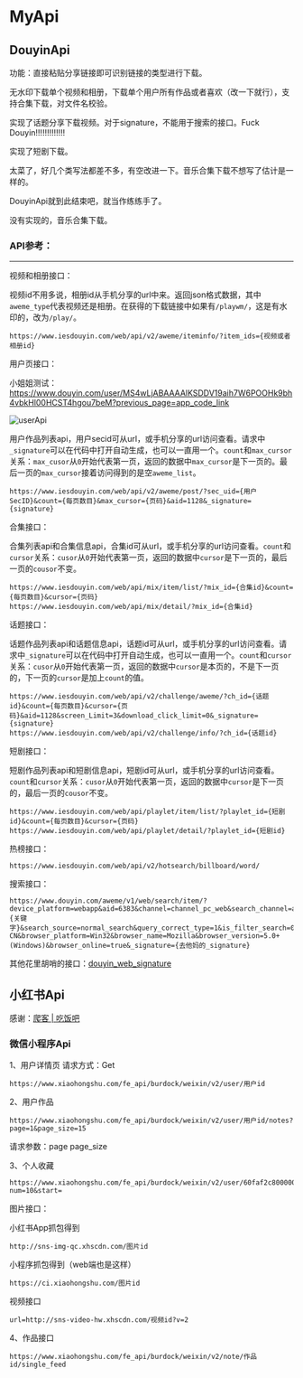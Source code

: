 # MyApi

## DouyinApi

功能：直接粘贴分享链接即可识别链接的类型进行下载。

无水印下载单个视频和相册，下载单个用户所有作品或者喜欢（改一下就行），支持合集下载，对文件名校验。

实现了话题分享下载视频。对于signature，不能用于搜索的接口。Fuck Douyin!!!!!!!!!!!!!

实现了短剧下载。

太菜了，好几个类写法都差不多，有空改进一下。音乐合集下载不想写了估计是一样的。

DouyinApi就到此结束吧，就当作练练手了。

没有实现的，音乐合集下载。

### API参考：

------

视频和相册接口：

视频id不用多说，相册id从手机分享的url中来。返回json格式数据，其中`aweme_type`代表视频还是相册。在获得的下载链接中如果有`/playwm/`，这是有水印的，改为`/play/`。

```
https://www.iesdouyin.com/web/api/v2/aweme/iteminfo/?item_ids={视频或者相册id}
```

用户页接口：

小姐姐测试：https://www.douyin.com/user/MS4wLjABAAAAlKSDDV19aih7W6POOHk9bh4vbkHl00HCST4hgou7beM?previous_page=app_code_link

![userApi](https://raw.githubusercontent.com/orzchen/MyApi/master/doc/imgs/userApi.gif)

用户作品列表api，用户secid可从url，或手机分享的url访问查看。请求中`_signature`可以在代码中打开自动生成，也可以一直用一个。`count`和`max_cursor`关系：`max_cusor`从`0`开始代表第一页，返回的数据中`max_cursor`是下一页的。最后一页的`max_cursor`接着访问得到的是空`aweme_list`。

```
https://www.iesdouyin.com/web/api/v2/aweme/post/?sec_uid={用户SecID}&count={每页数目}&max_cursor={页码}&aid=1128&_signature={signature}
```

合集接口：

合集列表api和合集信息api，合集id可从url，或手机分享的url访问查看。`count`和`cursor`关系：`cusor`从`0`开始代表第一页，返回的数据中`cursor`是下一页的，最后一页的`cousor`不变。

```
https://www.iesdouyin.com/web/api/mix/item/list/?mix_id={合集id}&count={每页数目}&cursor={页码}
https://www.iesdouyin.com/web/api/mix/detail/?mix_id={合集id}
```

话题接口：

话题作品列表api和话题信息api，话题id可从url，或手机分享的url访问查看。请求中`_signature`可以在代码中打开自动生成，也可以一直用一个。`count`和`cursor`关系：`cusor`从`0`开始代表第一页，返回的数据中`cursor`是本页的，不是下一页的，下一页的`cursor`是加上`count`的值。

```
https://www.iesdouyin.com/web/api/v2/challenge/aweme/?ch_id={话题id}&count={每页数目}&cursor={页码}&aid=1128&screen_Limit=3&download_click_limit=0&_signature={signature}
https://www.iesdouyin.com/web/api/v2/challenge/info/?ch_id={话题id}
```

短剧接口：

短剧作品列表api和短剧信息api，短剧id可从url，或手机分享的url访问查看。`count`和`cursor`关系：`cusor`从`0`开始代表第一页，返回的数据中`cursor`是下一页的，最后一页的`cousor`不变。

```
https://www.iesdouyin.com/web/api/playlet/item/list/?playlet_id={短剧id}&count={每页数目}&cursor={页码}
https://www.iesdouyin.com/web/api/playlet/detail/?playlet_id={短剧id}
```

热榜接口：

```
https://www.iesdouyin.com/web/api/v2/hotsearch/billboard/word/
```

搜索接口：

```
https://www.douyin.com/aweme/v1/web/search/item/?device_platform=webapp&aid=6383&channel=channel_pc_web&search_channel=aweme_video_web&sort_type=0&publish_time=0&keyword={关键字}&search_source=normal_search&query_correct_type=1&is_filter_search=0&offset=0&count=30&version_code=160100&version_name=16.1.0&cookie_enabled=true&screen_width=1536&screen_height=864&browser_language=zh-CN&browser_platform=Win32&browser_name=Mozilla&browser_version=5.0+(Windows)&browser_online=true&_signature={去他妈的_signature}
```

其他花里胡哨的接口：[douyin_web_signature](https://github.com/coder-fly/douyin_web_signature)

## 小红书Api

感谢：[爬客 | 吃饭吧](https://paker.net.cn/)

### 微信小程序Api

1、用户详情页
请求方式：Get

```
https://www.xiaohongshu.com/fe_api/burdock/weixin/v2/user/用户id
```

2、用户作品

```
https://www.xiaohongshu.com/fe_api/burdock/weixin/v2/user/用户id/notes?page=1&page_size=15
```

请求参数：page 	page_size

3、个人收藏

```
https://www.xiaohongshu.com/fe_api/burdock/weixin/v2/user/60faf2c80000000001008ad2/collectedNotes?num=10&start= 
```

图片接口：

小红书App抓包得到

```
http://sns-img-qc.xhscdn.com/图片id
```

小程序抓包得到（web端也是这样）

```
https://ci.xiaohongshu.com/图片id
```

视频接口

```
url=http://sns-video-hw.xhscdn.com/视频id?v=2
```

4、作品接口

```
https://www.xiaohongshu.com/fe_api/burdock/weixin/v2/note/作品id/single_feed
```

